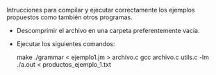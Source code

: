 Intrucciones para compilar y ejecutar correctamente los ejemplos propuestos como también otros programas.

- Descomprimir el archivo en una carpeta preferentemente vacía.
- Ejecutar los siguientes comandos:
	
	make
	./grammar < ejemplo1.jm > archivo.c
	gcc archivo.c utils.c -lm
	./a.out < productos_ejemplo_1.txt